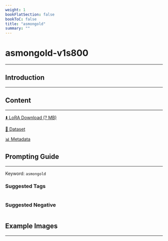 ```yaml
---
weight: 1
bookFlatSection: false
bookToC: false
title: "asmongold"
summary: ""
---
```


<!--markdownlint-disable MD025 MD033 -->

# asmongold-v1s800

---

## Introduction

---

## Content

---

[⬇️ LoRA Download (? MB)]()

[📐 Dataset]()

[📊 Metadata]()

## Prompting Guide

---

Keyword: `asmongold`

### Suggested Tags

```md
```

### Suggested Negative

```md
```

## Example Images

---

<div class="image-grid">
  <div class="image-grid-container">
    <a href="">
    </a>
    <a href="">
    </a>
  </div>
</div>
